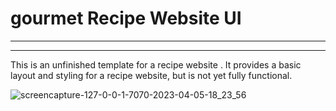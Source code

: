 # gourmet Recipe Website UI
________________________________________
________________________________________

This is an unfinished template for a recipe website . It provides a basic layout
and styling for a recipe website, but is not yet fully functional.

![screencapture-127-0-0-1-7070-2023-04-05-18_23_56](https://user-images.githubusercontent.com/108639018/230172699-443d55a5-c08d-45f4-85c8-d709272924e7.png)
